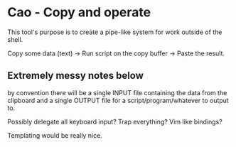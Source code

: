 # Cao - Copy and operate #
This tool's purpose is to create a pipe-like system for work outside of the shell.

Copy some data (text) -> Run script on the copy buffer -> Paste the result.

## Extremely messy notes below ##
by convention there will be a single INPUT file containing the data from
the clipboard and a single OUTPUT file for a script/program/whatever to
output to.

Possibly delegate all keyboard input? Trap everything?
Vim like bindings?

Templating would be really nice.
